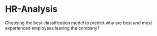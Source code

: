 # HR-Analysis
Choosing the best classification model to predict why are best and most experienced employees leaving the company?
